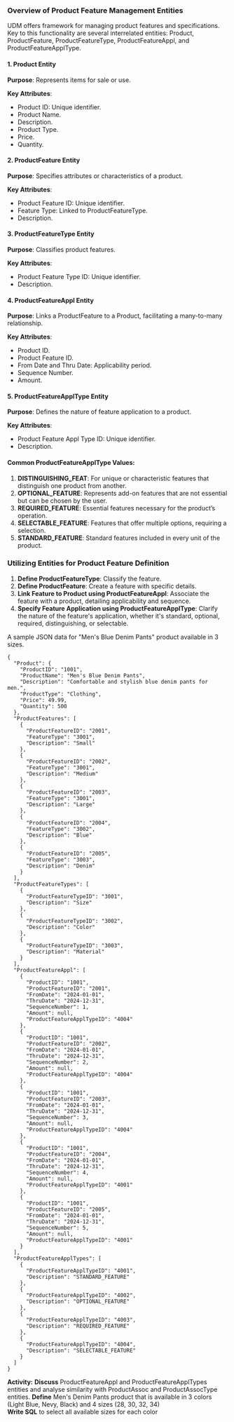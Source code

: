 ### Overview of Product Feature Management Entities

UDM offers framework for managing product features and specifications. Key to this functionality are several interrelated entities: Product, ProductFeature, ProductFeatureType, ProductFeatureAppl, and ProductFeatureApplType.

#### 1. Product Entity
**Purpose**: Represents items for sale or use.

**Key Attributes**:
- Product ID: Unique identifier.
- Product Name.
- Description.
- Product Type.
- Price.
- Quantity.

#### 2. ProductFeature Entity
**Purpose**: Specifies attributes or characteristics of a product.

**Key Attributes**:
- Product Feature ID: Unique identifier.
- Feature Type: Linked to ProductFeatureType.
- Description.

#### 3. ProductFeatureType Entity
**Purpose**: Classifies product features.

**Key Attributes**:
- Product Feature Type ID: Unique identifier.
- Description.

#### 4. ProductFeatureAppl Entity
**Purpose**: Links a ProductFeature to a Product, facilitating a many-to-many relationship.

**Key Attributes**:
- Product ID.
- Product Feature ID.
- From Date and Thru Date: Applicability period.
- Sequence Number.
- Amount.

#### 5. ProductFeatureApplType Entity
**Purpose**: Defines the nature of feature application to a product.

**Key Attributes**:
- Product Feature Appl Type ID: Unique identifier.
- Description.

#### Common ProductFeatureApplType Values:
1. **DISTINGUISHING_FEAT**: For unique or characteristic features that distinguish one product from another.
2. **OPTIONAL_FEATURE**: Represents add-on features that are not essential but can be chosen by the user.
3. **REQUIRED_FEATURE**: Essential features necessary for the product’s operation.
4. **SELECTABLE_FEATURE**: Features that offer multiple options, requiring a selection.
5. **STANDARD_FEATURE**: Standard features included in every unit of the product.

### Utilizing Entities for Product Feature Definition

1. **Define ProductFeatureType**: Classify the feature.
2. **Define ProductFeature**: Create a feature with specific details.
3. **Link Feature to Product using ProductFeatureAppl**: Associate the feature with a product, detailing applicability and sequence.
4. **Specify Feature Application using ProductFeatureApplType**: Clarify the nature of the feature's application, whether it's standard, optional, required, distinguishing, or selectable.



A sample JSON data for "Men's Blue Denim Pants" product available in 3 sizes. 

```
{
  "Product": {
    "ProductID": "1001",
    "ProductName": "Men's Blue Denim Pants",
    "Description": "Comfortable and stylish blue denim pants for men.",
    "ProductType": "Clothing",
    "Price": 49.99,
    "Quantity": 500
  },
  "ProductFeatures": [
    {
      "ProductFeatureID": "2001",
      "FeatureType": "3001",
      "Description": "Small"
    },
    {
      "ProductFeatureID": "2002",
      "FeatureType": "3001",
      "Description": "Medium"
    },
    {
      "ProductFeatureID": "2003",
      "FeatureType": "3001",
      "Description": "Large"
    },
    {
      "ProductFeatureID": "2004",
      "FeatureType": "3002",
      "Description": "Blue"
    },
    {
      "ProductFeatureID": "2005",
      "FeatureType": "3003",
      "Description": "Denim"
    }
  ],
  "ProductFeatureTypes": [
    {
      "ProductFeatureTypeID": "3001",
      "Description": "Size"
    },
    {
      "ProductFeatureTypeID": "3002",
      "Description": "Color"
    },
    {
      "ProductFeatureTypeID": "3003",
      "Description": "Material"
    }
  ],
  "ProductFeatureAppl": [
    {
      "ProductID": "1001",
      "ProductFeatureID": "2001",
      "FromDate": "2024-01-01",
      "ThruDate": "2024-12-31",
      "SequenceNumber": 1,
      "Amount": null,
      "ProductFeatureApplTypeID": "4004"
    },
    {
      "ProductID": "1001",
      "ProductFeatureID": "2002",
      "FromDate": "2024-01-01",
      "ThruDate": "2024-12-31",
      "SequenceNumber": 2,
      "Amount": null,
      "ProductFeatureApplTypeID": "4004"
    },
    {
      "ProductID": "1001",
      "ProductFeatureID": "2003",
      "FromDate": "2024-01-01",
      "ThruDate": "2024-12-31",
      "SequenceNumber": 3,
      "Amount": null,
      "ProductFeatureApplTypeID": "4004"
    },
    {
      "ProductID": "1001",
      "ProductFeatureID": "2004",
      "FromDate": "2024-01-01",
      "ThruDate": "2024-12-31",
      "SequenceNumber": 4,
      "Amount": null,
      "ProductFeatureApplTypeID": "4001"
    },
    {
      "ProductID": "1001",
      "ProductFeatureID": "2005",
      "FromDate": "2024-01-01",
      "ThruDate": "2024-12-31",
      "SequenceNumber": 5,
      "Amount": null,
      "ProductFeatureApplTypeID": "4001"
    }
  ],
  "ProductFeatureApplTypes": [
    {
      "ProductFeatureApplTypeID": "4001",
      "Description": "STANDARD_FEATURE"
    },
    {
      "ProductFeatureApplTypeID": "4002",
      "Description": "OPTIONAL_FEATURE"
    },
    {
      "ProductFeatureApplTypeID": "4003",
      "Description": "REQUIRED_FEATURE"
    },
    {
      "ProductFeatureApplTypeID": "4004",
      "Description": "SELECTABLE_FEATURE"
    }
  ]
}
```

**Activity:** 
**Discuss** ProductFeatureAppl and ProductFeatureApplTypes entities and analyse similarity with ProductAssoc and ProductAssocType entities.
**Define** Men's Denim Pants product that is available in 3 colors (Light Blue, Nevy, Black) and 4 sizes (28, 30, 32, 34)  
**Write SQL** to select all available sizes for each color
